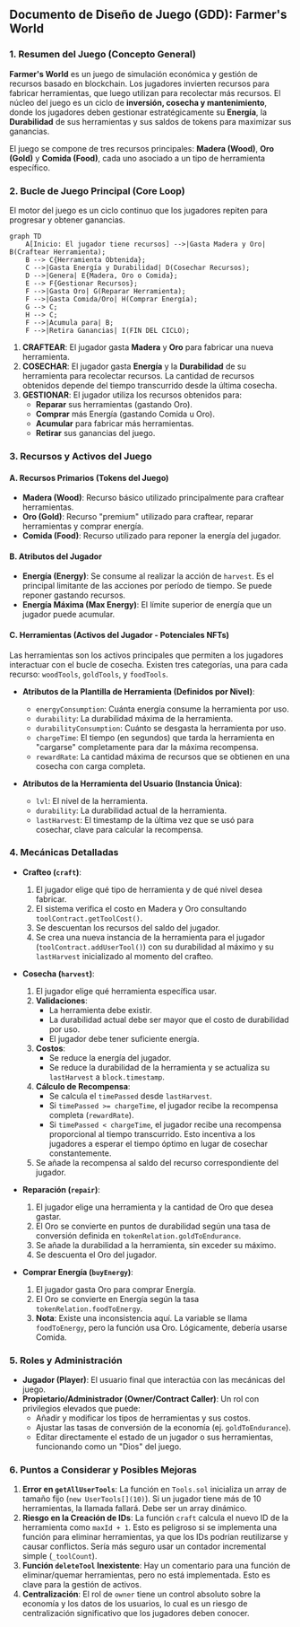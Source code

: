 ## **Documento de Diseño de Juego (GDD): Farmer's World**

### 1. Resumen del Juego (Concepto General)

**Farmer's World** es un juego de simulación económica y gestión de recursos basado en blockchain. Los jugadores invierten recursos para fabricar herramientas, que luego utilizan para recolectar más recursos. El núcleo del juego es un ciclo de **inversión, cosecha y mantenimiento**, donde los jugadores deben gestionar estratégicamente su **Energía**, la **Durabilidad** de sus herramientas y sus saldos de tokens para maximizar sus ganancias.

El juego se compone de tres recursos principales: **Madera (Wood)**, **Oro (Gold)** y **Comida (Food)**, cada uno asociado a un tipo de herramienta específico.

### 2. Bucle de Juego Principal (Core Loop)

El motor del juego es un ciclo continuo que los jugadores repiten para progresar y obtener ganancias.

```mermaid
graph TD
    A[Inicio: El jugador tiene recursos] -->|Gasta Madera y Oro| B(Craftear Herramienta);
    B --> C{Herramienta Obtenida};
    C -->|Gasta Energía y Durabilidad| D(Cosechar Recursos);
    D -->|Genera| E{Madera, Oro o Comida};
    E --> F{Gestionar Recursos};
    F -->|Gasta Oro| G(Reparar Herramienta);
    F -->|Gasta Comida/Oro| H(Comprar Energía);
    G --> C;
    H --> C;
    F -->|Acumula para| B;
    F -->|Retira Ganancias| I(FIN DEL CICLO);
```

1.  **CRAFTEAR**: El jugador gasta **Madera** y **Oro** para fabricar una nueva herramienta.
2.  **COSECHAR**: El jugador gasta **Energía** y la **Durabilidad** de su herramienta para recolectar recursos. La cantidad de recursos obtenidos depende del tiempo transcurrido desde la última cosecha.
3.  **GESTIONAR**: El jugador utiliza los recursos obtenidos para:
    *   **Reparar** sus herramientas (gastando Oro).
    *   **Comprar** más Energía (gastando Comida u Oro).
    *   **Acumular** para fabricar más herramientas.
    *   **Retirar** sus ganancias del juego.

### 3. Recursos y Activos del Juego

#### A. Recursos Primarios (Tokens del Juego)
*   **Madera (Wood)**: Recurso básico utilizado principalmente para craftear herramientas.
*   **Oro (Gold)**: Recurso "premium" utilizado para craftear, reparar herramientas y comprar energía.
*   **Comida (Food)**: Recurso utilizado para reponer la energía del jugador.

#### B. Atributos del Jugador
*   **Energía (Energy)**: Se consume al realizar la acción de `harvest`. Es el principal limitante de las acciones por período de tiempo. Se puede reponer gastando recursos.
*   **Energía Máxima (Max Energy)**: El límite superior de energía que un jugador puede acumular.

#### C. Herramientas (Activos del Jugador - Potenciales NFTs)
Las herramientas son los activos principales que permiten a los jugadores interactuar con el bucle de cosecha. Existen tres categorías, una para cada recurso: `woodTools`, `goldTools`, y `foodTools`.

*   **Atributos de la Plantilla de Herramienta (Definidos por Nivel)**:
    *   `energyConsumption`: Cuánta energía consume la herramienta por uso.
    *   `durability`: La durabilidad máxima de la herramienta.
    *   `durabilityConsumption`: Cuánto se desgasta la herramienta por uso.
    *   `chargeTime`: El tiempo (en segundos) que tarda la herramienta en "cargarse" completamente para dar la máxima recompensa.
    *   `rewardRate`: La cantidad máxima de recursos que se obtienen en una cosecha con carga completa.

*   **Atributos de la Herramienta del Usuario (Instancia Única)**:
    *   `lvl`: El nivel de la herramienta.
    *   `durability`: La durabilidad actual de la herramienta.
    *   `lastHarvest`: El timestamp de la última vez que se usó para cosechar, clave para calcular la recompensa.

### 4. Mecánicas Detalladas

*   **Crafteo (`craft`)**:
    1.  El jugador elige qué tipo de herramienta y de qué nivel desea fabricar.
    2.  El sistema verifica el costo en Madera y Oro consultando `toolContract.getToolCost()`.
    3.  Se descuentan los recursos del saldo del jugador.
    4.  Se crea una nueva instancia de la herramienta para el jugador (`toolContract.addUserTool()`) con su durabilidad al máximo y su `lastHarvest` inicializado al momento del crafteo.

*   **Cosecha (`harvest`)**:
    1.  El jugador elige qué herramienta específica usar.
    2.  **Validaciones**:
        *   La herramienta debe existir.
        *   La durabilidad actual debe ser mayor que el costo de durabilidad por uso.
        *   El jugador debe tener suficiente energía.
    3.  **Costos**:
        *   Se reduce la energía del jugador.
        *   Se reduce la durabilidad de la herramienta y se actualiza su `lastHarvest` a `block.timestamp`.
    4.  **Cálculo de Recompensa**:
        *   Se calcula el `timePassed` desde `lastHarvest`.
        *   Si `timePassed >= chargeTime`, el jugador recibe la recompensa completa (`rewardRate`).
        *   Si `timePassed < chargeTime`, el jugador recibe una recompensa proporcional al tiempo transcurrido. Esto incentiva a los jugadores a esperar el tiempo óptimo en lugar de cosechar constantemente.
    5.  Se añade la recompensa al saldo del recurso correspondiente del jugador.

*   **Reparación (`repair`)**:
    1.  El jugador elige una herramienta y la cantidad de Oro que desea gastar.
    2.  El Oro se convierte en puntos de durabilidad según una tasa de conversión definida en `tokenRelation.goldToEndurance`.
    3.  Se añade la durabilidad a la herramienta, sin exceder su máximo.
    4.  Se descuenta el Oro del jugador.

*   **Comprar Energía (`buyEnergy`)**:
    1.  El jugador gasta Oro para comprar Energía.
    2.  El Oro se convierte en Energía según la tasa `tokenRelation.foodToEnergy`.
    3.  **Nota**: Existe una inconsistencia aquí. La variable se llama `foodToEnergy`, pero la función usa Oro. Lógicamente, debería usarse Comida.

### 5. Roles y Administración

*   **Jugador (Player)**: El usuario final que interactúa con las mecánicas del juego.
*   **Propietario/Administrador (Owner/Contract Caller)**: Un rol con privilegios elevados que puede:
    *   Añadir y modificar los tipos de herramientas y sus costos.
    *   Ajustar las tasas de conversión de la economía (ej. `goldToEndurance`).
    *   Editar directamente el estado de un jugador o sus herramientas, funcionando como un "Dios" del juego.

### 6. Puntos a Considerar y Posibles Mejoras

1.  **Error en `getAllUserTools`**: La función en `Tools.sol` inicializa un array de tamaño fijo (`new UserTools[](10)`). Si un jugador tiene más de 10 herramientas, la llamada fallará. Debe ser un array dinámico.
2.  **Riesgo en la Creación de IDs**: La función `craft` calcula el nuevo ID de la herramienta como `maxId + 1`. Esto es peligroso si se implementa una función para eliminar herramientas, ya que los IDs podrían reutilizarse y causar conflictos. Sería más seguro usar un contador incremental simple (`_toolCount`).
3.  **Función `deleteTool` Inexistente**: Hay un comentario para una función de eliminar/quemar herramientas, pero no está implementada. Esto es clave para la gestión de activos.
4.  **Centralización**: El rol de `owner` tiene un control absoluto sobre la economía y los datos de los usuarios, lo cual es un riesgo de centralización significativo que los jugadores deben conocer.

